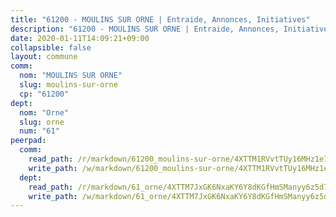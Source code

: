 ```yaml
---
title: "61200 - MOULINS SUR ORNE | Entraide, Annonces, Initiatives"
description: "61200 - MOULINS SUR ORNE | Entraide, Annonces, Initiatives"
date: 2020-01-11T14:09:21+09:00
collapsible: false
layout: commune
comm:
  nom: "MOULINS SUR ORNE"
  slug: moulins-sur-orne
  cp: "61200"
dept:
  nom: "Orne"
  slug: orne
  num: "61"
peerpad:
  comm:
    read_path: /r/markdown/61200_moulins-sur-orne/4XTTM1RVvtTUy16MHz1e7u275aVU8BiVPHyKVDE9oq3tgFBQd
    write_path: /w/markdown/61200_moulins-sur-orne/4XTTM1RVvtTUy16MHz1e7u275aVU8BiVPHyKVDE9oq3tgFBQd-K3TgTzr8oKP1GxNBcnwFgTkm5ASNEazwpbAPEGVdyqAHY9dGTBNUarWehqdAKauwwM2kKnjkvaprUnsq8HS8xctKL5XLR6XwB97rJZUBAD5tCKS3BXzD9tgpuPTPCSTkJoqvadAq
  dept:
    read_path: /r/markdown/61_orne/4XTTM7JxGK6NxaKY6Y8dKGfHmSManyy6z5d78TaTcUn3zJjy6
    write_path: /w/markdown/61_orne/4XTTM7JxGK6NxaKY6Y8dKGfHmSManyy6z5d78TaTcUn3zJjy6-K3TgUN9f9h2Fmk7w15QXNPtmJYWWDYEB4sLb6BW46ErzRh2NG4TmnnXd3GJfJ3dVSNBE8WudjKbLAy4CD2mQTtYeoUAUzvKztzGsCxcQ4ezpe7WGMgkNubsBkL3vV47Zushr5DqN
---
```


